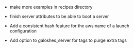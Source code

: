 - make more examples in recipes directory
- finish server attributes to be able to boot a server

- Add a consistent hash feature for the aws name of a launch configuration
- Add option to galoshes_server for tags to purge extra tags
